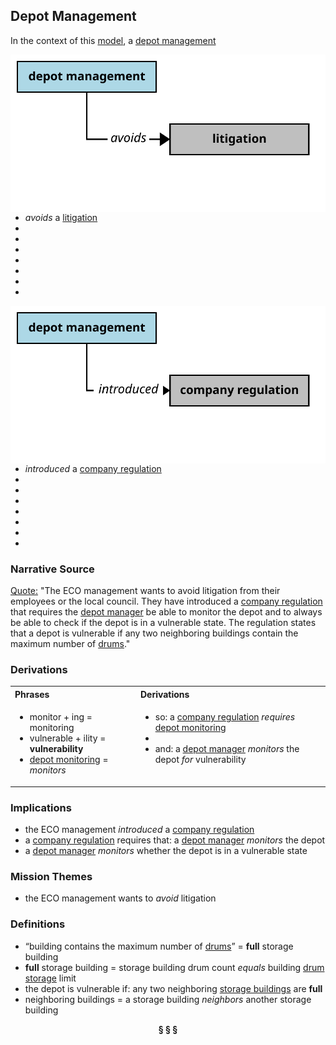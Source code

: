 ## Depot Management

In the context of this [model](../domain-inventory.md), a [depot management][depot.management]

<img align="right" src="../images/depot_management_avoids.svg" />

<ul>
 <li><i>avoids</i> a <a href="litigation.md">litigation</a></li>
 <li> </li>
 <li> </li>
 <li> </li>
 <li> </li>
 <li> </li>
 <li> </li>
 <li> </li>
</ul>


<img align="right" src="../images/depot_management_introduced.svg" />

<ul>
 <li><i>introduced</i> a <a href="company.regulation.md">company regulation</a></li>
 <li> </li>
 <li> </li>
 <li> </li>
 <li> </li>
 <li> </li>
 <li> </li>
 <li> </li>
</ul>



### Narrative Source

[Quote:][narrative]
"The ECO management wants to avoid litigation from their employees or the local council.
They have introduced a [company regulation][company.regulation] that requires the [depot manager][depot.manager] be able to monitor the depot
and to always be able to check if the depot is in a vulnerable state.
The regulation states that a depot is vulnerable if any two neighboring buildings contain the maximum number of [drums][drum]."


### Derivations

<table>
<tr><th align="left"> Phrases </th><th align="left"> Derivations </th></tr>
<tr>
<td style="vertical-align:top">

* monitor + ing = monitoring
* vulnerable + ility = **vulnerability**
* [depot monitoring][depot.monitoring] = _monitors_

</td>
<td style="vertical-align:top">

* so: a [company regulation][company.regulation] _requires_ [depot monitoring][depot.monitoring]
*
* and: a [depot manager][depot.manager] _monitors_ the depot _for_ vulnerability

</td>
</tr>
</table>

### Implications

* the ECO management _introduced_ a [company regulation][company.regulation]
* a [company regulation][company.regulation] requires that: a [depot manager][depot.manager] _monitors_ the depot
* a [depot manager][depot.manager] _monitors_ whether the depot is in a vulnerable state


### Mission Themes

* the ECO management wants to _avoid_ litigation

### Definitions

* “building contains the maximum number of [drums][drum]” = **full** storage building
* **full** storage building = storage building drum count _equals_ building [drum storage][drum.storage] limit
* the depot is vulnerable if: any two neighboring [storage buildings][storage.building] are **full**
* neighboring buildings = a storage building _neighbors_ another storage building

[narrative]: ../original-narrative.md#depot-regulation


<div align="center"><b>&sect; &sect; &sect;</b></div>

[EPA]: EPA.md
[EPAs]: EPA.md
[EPA.regulation]: EPA.regulation.md
[EPA.regulations]: EPA.regulation.md
[building.description]: building.description.md
[building.descriptions]: building.description.md
[chemical.description]: chemical.description.md
[chemical.descriptions]: chemical.description.md
[company.regulation]: company.regulation.md
[company.regulations]: company.regulation.md
[depot]: depot.md
[depots]: depot.md
[depot.building]: depot.building.md
[depot.buildings]: depot.building.md
[depot.distance.unit]: depot.distance.unit.md
[depot.distance.units]: depot.distance.unit.md
[depot.management]: depot.management.md
[depot.managements]: depot.management.md
[depot.management.system]: depot.management.system.md
[depot.management.systems]: depot.management.system.md
[depot.manager]: depot.manager.md
[depot.managers]: depot.manager.md
[depot.map]: depot.map.md
[depot.maps]: depot.map.md
[depot.monitoring]: depot.monitoring.md
[depot.monitorings]: depot.monitoring.md
[depot.volume.unit]: depot.volume.unit.md
[depot.volume.units]: depot.volume.unit.md
[depot.vulnerability]: depot.vulnerability.md
[depot.vulnerabilities]: depot.vulnerability.md
[depot.weight.unit]: depot.weight.unit.md
[depot.weight.units]: depot.weight.unit.md
[drum]: drum.md
[drums]: drum.md
[drum.collection]: drum.collection.md
[drum.collections]: drum.collection.md
[drum.delivery]: drum.delivery.md
[drum.deliveries]: drum.delivery.md
[drum.description]: drum.description.md
[drum.descriptions]: drum.description.md
[drum.identifier]: drum.identifier.md
[drum.identifiers]: drum.identifier.md
[drum.inventory]: drum.inventory.md
[drum.inventories]: drum.inventory.md
[drum.label]: drum.label.md
[drum.labels]: drum.label.md
[drum.storage]: drum.storage.md
[drum.storages]: drum.storage.md
[drum.storage.allocation]: drum.storage.allocation.md
[drum.storage.allocations]: drum.storage.allocation.md
[drum.storage.license]: drum.storage.license.md
[drum.storage.licenses]: drum.storage.license.md
[drum.storage.license.description]: drum.storage.license.description.md
[drum.storage.license.descriptions]: drum.storage.license.description.md
[hazard.type]: hazard.type.md
[hazard.types]: hazard.type.md
[hazardous.chemical]: hazardous.chemical.md
[hazardous.chemicals]: hazardous.chemical.md
[license.inventory]: license.inventory.md
[license.inventories]: license.inventory.md
[loading.bay]: loading.bay.md
[loading.bays]: loading.bay.md
[loading.bay.clerk]: loading.bay.clerk.md
[loading.bay.clerks]: loading.bay.clerk.md
[safety.violation]: safety.violation.md
[safety.violations]: safety.violation.md
[staff.building]: staff.building.md
[staff.buildings]: staff.building.md
[storage.building]: storage.building.md
[storage.buildings]: storage.building.md
[truck]: truck.md
[trucks]: truck.md

